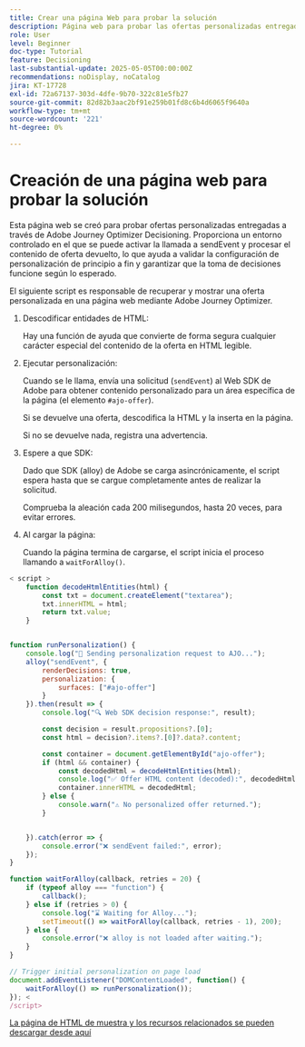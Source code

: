 ```yaml
---
title: Crear una página Web para probar la solución
description: Página web para probar las ofertas personalizadas entregadas mediante la toma de decisiones.
role: User
level: Beginner
doc-type: Tutorial
feature: Decisioning
last-substantial-update: 2025-05-05T00:00:00Z
recommendations: noDisplay, noCatalog
jira: KT-17728
exl-id: 72a67137-303d-4dfe-9b70-322c81e5fb27
source-git-commit: 82d82b3aac2bf91e259b01fd8c6b4d6065f9640a
workflow-type: tm+mt
source-wordcount: '221'
ht-degree: 0%

---
```


# Creación de una página web para probar la solución

Esta página web se creó para probar ofertas personalizadas entregadas a través de Adobe Journey Optimizer Decisioning. Proporciona un entorno controlado en el que se puede activar la llamada a sendEvent y procesar el contenido de oferta devuelto, lo que ayuda a validar la configuración de personalización de principio a fin y garantizar que la toma de decisiones funcione según lo esperado.

El siguiente script es responsable de recuperar y mostrar una oferta personalizada en una página web mediante Adobe Journey Optimizer.

1. Descodificar entidades de HTML:

   Hay una función de ayuda que convierte de forma segura cualquier carácter especial del contenido de la oferta en HTML legible.

1. Ejecutar personalización:

   Cuando se le llama, envía una solicitud (`sendEvent`) al Web SDK de Adobe para obtener contenido personalizado para un área específica de la página (el elemento `#ajo-offer`).

   Si se devuelve una oferta, descodifica la HTML y la inserta en la página.

   Si no se devuelve nada, registra una advertencia.

1. Espere a que SDK:

   Dado que SDK (alloy) de Adobe se carga asincrónicamente, el script espera hasta que se cargue completamente antes de realizar la solicitud.

   Comprueba la aleación cada 200 milisegundos, hasta 20 veces, para evitar errores.

1. Al cargar la página:

   Cuando la página termina de cargarse, el script inicia el proceso llamando a `waitForAlloy()`.



```javascript
< script >
    function decodeHtmlEntities(html) {
        const txt = document.createElement("textarea");
        txt.innerHTML = html;
        return txt.value;
    }


function runPersonalization() {
    console.log("🚀 Sending personalization request to AJO...");
    alloy("sendEvent", {
        renderDecisions: true,
        personalization: {
            surfaces: ["#ajo-offer"]
        }
    }).then(result => {
        console.log("🔍 Web SDK decision response:", result);

        const decision = result.propositions?.[0];
        const html = decision?.items?.[0]?.data?.content;

        const container = document.getElementById("ajo-offer");
        if (html && container) {
            const decodedHtml = decodeHtmlEntities(html);
            console.log("✅ Offer HTML content (decoded):", decodedHtml);
            container.innerHTML = decodedHtml;
        } else {
            console.warn("⚠️ No personalized offer returned.");
        }


    }).catch(error => {
        console.error("❌ sendEvent failed:", error);
    });
}

function waitForAlloy(callback, retries = 20) {
    if (typeof alloy === "function") {
        callback();
    } else if (retries > 0) {
        console.log("⌛ Waiting for Alloy...");
        setTimeout(() => waitForAlloy(callback, retries - 1), 200);
    } else {
        console.error("❌ alloy is not loaded after waiting.");
    }
}

// Trigger initial personalization on page load
document.addEventListener("DOMContentLoaded", function() {
    waitForAlloy(() => runPersonalization());
}); <
/script>
```

[La página de HTML de muestra y los recursos relacionados se pueden descargar desde aquí](assets/web-page-assets.zip)

